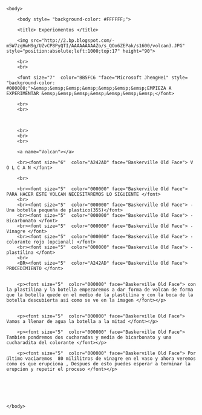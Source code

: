<html>

	<body>

		<body style= "background-color: #FFFFFF;">

		<title> Experiomentos </title>

		<img src="http://2.bp.blogspot.com/-m5W7zgHwH9g/UZvCP8PyQTI/AAAAAAAAAZo/s_QOo6ZEPak/s1600/volcan3.JPG"  style="position:absolute;left:1000;top:17" height="90">

		<br>
		<br>

		<font size="7"  color="BB5FC6 "face="Microsoft JhengHei" style= "background-color: #000000;">&emsp;&emsp;&emsp;&emsp;&emsp;&emsp;&emsp;EMPIEZA A EXPERIMENTAR &emsp;&emsp;&emsp;&emsp;&emsp;&emsp;&emsp;</font>

		<br>
		<br>

		

		<br>
		<br>
		<br>

		<a name="Volcan"></a>

		<br><font size="6"  color="A242AD" face="Baskerville Old Face"> V O L C A N </font>
		
		<br>
		
		<br><font size="5"  color="000000" face="Baskerville Old Face"> PARA HACER ESTE VOLCAN NECESITAREMOS LO SIGUIENTE </font>
		<br>
		<br><font size="5"  color="000000" face="Baskerville Old Face"> -Una botella pequeña de plastico(355)</font>
		<br><font size="5"  color="000000" face="Baskerville Old Face"> -Bicarbonato </font>
		<br><font size="5"  color="000000" face="Baskerville Old Face"> -Vinagre </font>
		<br><font size="5"  color="000000" face="Baskerville Old Face"> -colorante rojo (opcional) </font>
		<br><font size="5"  color="000000" face="Baskerville Old Face"> -plastilina </font>
		<br>
		<BR><font size="5"  color="A242AD" face="Baskerville Old Face"> PROCEDIMIENTO </font>


		<p><font size="5"  color="000000" face="Baskerville Old Face"> con la plastilina y la botella empezaremos a dar forma de volcan de forma que la botella quede en el medio de la plastilina y con la boca de la botella descubierta asi como se ve en la imagen </font></p>	


		<p><font size="5"  color="000000" face="Baskerville Old Face"> Vamos a llenar de agua la botella a la mitad </font></p>

		<p><font size="5"  color="000000" face="Baskerville Old Face"> Tambien pondremos dos cucharadas y media de bicarbonato y una cucharadita del colorante </font></p>

		<p><font size="5"  color="000000" face="Baskerville Old Face"> Por último vaciaremos  80 mililitros de vinagre en el vaso y ahora veremos como es que erupciona , Despues de esto puedes esperar a terminar la erupcion y repetir el proceso </font></p>






	</body>

</html>
